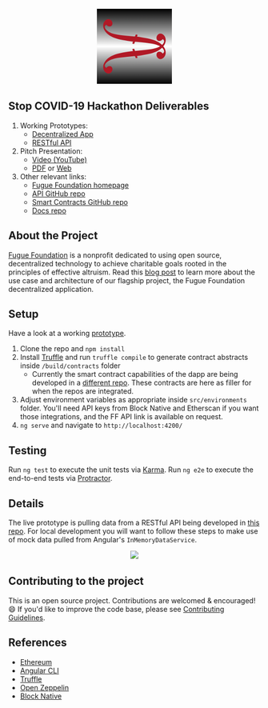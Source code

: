 <p align="center">
  <img src="https://github.com/fuguefoundation/ff-dapp/blob/master/src/assets/images/logo_150.png">
</p>

## Stop COVID-19 Hackathon Deliverables

1. Working Prototypes: 
    - [Decentralized App](https://fuguefoundation.org/dev/prototype_v0)
    - [RESTful API](https://ff-effective-altruism-api.herokuapp.com/api/v0/nonprofits)
2. Pitch Presentation:
    - [Video (YouTube)](https://www.youtube.com/watch?v=NHzl7chYPq4)
    - [PDF](https://fuguefoundation.org/docs/ff-prospectus.pdf) or [Web](https://fuguefoundation.org/docs/) 
4. Other relevant links:
    - [Fugue Foundation homepage](https://fuguefoundation.org)
    - [API GitHub repo](https://github.com/fuguefoundation/ff-api)
    - [Smart Contracts GitHub repo](https://github.com/fuguefoundation/ff-contracts)
    - [Docs repo](https://github.com/fuguefoundation/ff-docs)

## About the Project

[Fugue Foundation](https://fuguefoundation.org) is a nonprofit dedicated to using open source, decentralized technology to achieve charitable goals rooted in the principles of effective altruism. Read this [blog post](https://blog.fuguefoundation.org/ff-platform-overiew/) to learn more about the use case and architecture of our flagship project, the Fugue Foundation decentralized application.

## Setup

Have a look at a working [prototype](https://fuguefoundation.org/dev/prototype_v0).

1. Clone the repo and `npm install`
2. Install [Truffle](https://www.trufflesuite.com/docs/truffle/getting-started/installation) and run `truffle compile` to generate contract abstracts inside `/build/contracts` folder
    - Currently the smart contract capabilities of the dapp are being developed in a [different repo](https://github.com/fuguefoundation/ff-contracts). These contracts are here as filler for when the repos are integrated.
3. Adjust environment variables as appropriate inside `src/environments` folder. You'll need API keys from Block Native and Etherscan if you want those integrations, and the FF API link is available on request.
4. `ng serve` and navigate to `http://localhost:4200/`

## Testing

Run `ng test` to execute the unit tests via [Karma](https://karma-runner.github.io).  Run `ng e2e` to execute the end-to-end tests via [Protractor](http://www.protractortest.org/).

## Details

The live prototype is pulling data from a RESTful API being developed in [this repo](https://github.com/fuguefoundation/ff-api). For local development you will want to follow these steps to make use of mock data pulled from Angular's `InMemoryDataService`. 

<p align="center">
  <img src="https://github.com/fuguefoundation/ff-dapp/blob/master/src/assets/images/ff-dapp-flow.jpg">
</p>

## Contributing to the project

This is an open source project. Contributions are welcomed & encouraged! :smile: If you'd like to improve the code base, please see [Contributing Guidelines](CONTRIBUTE.md).

## References
* [Ethereum](https://ethereum.org/)
* [Angular CLI](https://github.com/angular/angular-cli)
* [Truffle](http://truffleframework.com/docs/)
* [Open Zeppelin](https://docs.openzeppelin.com/openzeppelin/)
* [Block Native](https://docs.blocknative.com/)
